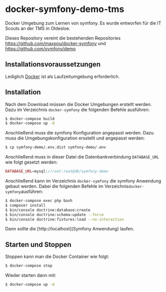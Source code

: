 # docker-symfony-demo-tms
Docker Umgebung zum Lernen von symfony. Es wurde entworfen für die IT Scouts an der TMS in Oldesloe.

Dieses Repository vereint die bestehenden Repositories https://github.com/maxpou/docker-symfony und https://github.com/symfony/demo

## Installationsvoraussetzungen
Lediglich [Docker](https://www.docker.com/community-edition) ist als Laufzeitumgebung erforderlich.

## Installation
Nach dem Download müssen die Docker Umgebungen erstellt werden. Dazu im Verzeichnis `docker-symfony` die folgenden Befehle ausführen:
```bash
$ docker-compose build
$ docker-compose up -d
```

Anschließend muss die symfony Konfiguration angepasst werden. Dazu muss die Umgebungskonfiguration ersstellt und angepasst werden:
```bash
$ cp symfony-demo/.env.dist symfony-demo/.env
```

Anschließend muss in dieser Datei die Datenbankverbindung `DATABASE_URL` wie folgt gesetzt werden:
```php
DATABASE_URL=mysql://root:root@db/symfony-demo
```
Anschließend kann im Verzeichnis `docker-symfony` die symfony Anwendung gebaut werden. Dabei die folgenden Befehle im Verzeichnis`docker-symfony`ausführen:
```bash
$ docker-compose exec php bash
$ composer install
$ bin/console doctrine:database:create
$ bin/console doctrine:schema:update --force
$ bin/console doctrine:fixtures:load --no-interaction
```
Dann sollte die [http://localhost](Symfony Anwendung) laufen.

## Starten und Stoppen
Stoppen kann man die Docker Container wie folgt:
```bash
$ docker-compose stop
```
Wieder starten dann mit:
```bash
$ docker-compose up -d
```

